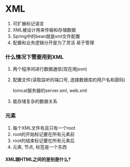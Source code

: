 # XML
1. 可扩展标记语言
2. XML被设计用来传输和存储数据
3. Spring中的bean就是xml文件配置
4. 配置和业务逻辑分开是为了灵活 易于管理

### 什么情况下需要用到XML
1. 两个程序间进行数据通信(现在用json)
2. 配置文件(读取监听的端口号, 连接数据库的用户名和密码)

    tomcat服务器的server.xml, web.xml
3. 能存储复杂的数据关系

### 元素
1. 每个XML文件有且只有一个root
2. root的开始标记要在所有元素前
3. root的结束标记要在所有元素后
4. 元素, 节点, 标签是一个东西

#### XML跟HTML之间的差别是什么?